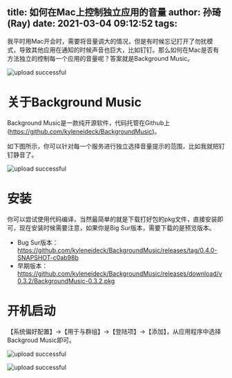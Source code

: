 title: 如何在Mac上控制独立应用的音量
author: 孙琦(Ray)
date: 2021-03-04 09:12:52
tags:
---
我平时用Mac开会时，需要将音量调大的情况，但是有时候忘记打开了勿扰模式，导致其他应用在通知的时候声音也巨大，比如钉钉。那么如何在Mac是否有方法独立的控制每一个应用的音量呢？答案就是Background Music。

![upload successful](/images/pasted-202.png)

<!-- more -->

# 关于Background Music

Background Music是一款纯开源软件，代码托管在Github上(https://github.com/kyleneideck/BackgroundMusic)。

如下图所示，你可以针对每一个服务进行独立选择音量提示的范围，比如我就把钉钉静音了。

![upload successful](/images/pasted-203.png)

# 安装

你可以尝试使用代码编译，当然最简单的就是下载打好包的pkg文件，直接安装即可，现在安装时候需要注意，如果你是Big Sur版本，需要下载的是预览版本。

* Bug Sur版本：https://github.com/kyleneideck/BackgroundMusic/releases/tag/0.4.0-SNAPSHOT-c0ab98b
* 早期版本：https://github.com/kyleneideck/BackgroundMusic/releases/download/v0.3.2/BackgroundMusic-0.3.2.pkg

# 开机启动

【系统偏好配置】->【用于与群组】->【登陆项】->【添加】，从应用程序中选择Backgroud Music即可。

![upload successful](/images/pasted-204.png)

![upload successful](/images/pasted-205.png)

